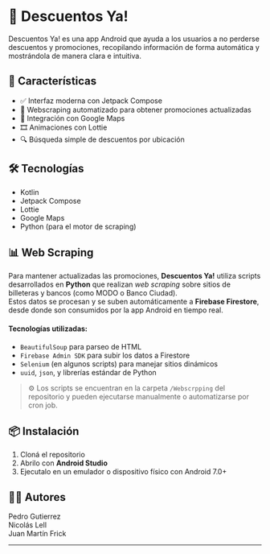# 📱 Descuentos Ya!

Descuentos Ya! es una app Android que ayuda a los usuarios a no perderse descuentos y promociones, recopilando información de forma automática y mostrándola de manera clara e intuitiva.

## 🚀 Características

- ✅ Interfaz moderna con Jetpack Compose  
- 🧠 Webscraping automatizado para obtener promociones actualizadas  
- 📍 Integración con Google Maps  
- 🎞️ Animaciones con Lottie  
- 🔍 Búsqueda simple de descuentos por ubicación  

## 🛠 Tecnologías

- Kotlin  
- Jetpack Compose  
- Lottie  
- Google Maps  
- Python (para el motor de scraping)

## 📊 Web Scraping

Para mantener actualizadas las promociones, **Descuentos Ya!** utiliza scripts desarrollados en **Python** que realizan *web scraping* sobre sitios de billeteras y bancos (como MODO o Banco Ciudad).  
Estos datos se procesan y se suben automáticamente a **Firebase Firestore**, desde donde son consumidos por la app Android en tiempo real.

#### Tecnologías utilizadas:
- `BeautifulSoup` para parseo de HTML
- `Firebase Admin SDK` para subir los datos a Firestore
- `Selenium` (en algunos scripts) para manejar sitios dinámicos
- `uuid`, `json`, y librerías estándar de Python

> ⚙️ Los scripts se encuentran en la carpeta `/Webscrpping` del repositorio y pueden ejecutarse manualmente o automatizarse por cron job.
> 
## 📦 Instalación

1. Cloná el repositorio  
2. Abrilo con **Android Studio**  
3. Ejecutalo en un emulador o dispositivo físico con Android 7.0+  

## 👨‍💻 Autores

Pedro Gutierrez  
Nicolás Lell  
Juan Martín Frick

---
